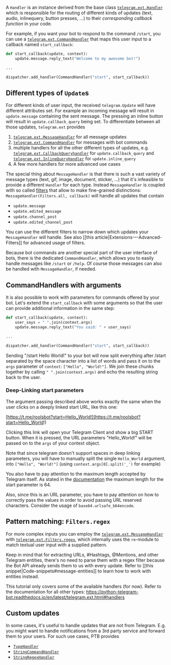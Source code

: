 A `Handler` is an instance derived from the base class [`telegram.ext.Handler`](https://python-telegram-bot.readthedocs.io/en/latest/telegram.ext.handler.html#telegram.ext.Handler) which is responsible for the routing of different kinds of updates (text, audio, inlinequery, button presses, ...) to their _corresponding callback function_ in your code.

For example, if you want your bot to respond to the command `/start`, you can use a [`telegram.ext.CommandHandler`](https://python-telegram-bot.readthedocs.io/en/latest/telegram.ext.commandhandler.html) that maps this user input to a callback named `start_callback`:
```python
def start_callback(update, context):
    update.message.reply_text("Welcome to my awesome bot!")

...

dispatcher.add_handler(CommandHandler("start", start_callback))
```

## Different types of `Update`s

For different kinds of user input, the received `telegram.Update` will have different attributes set. For example an incoming message will result in `update.message` containing the sent message. The pressing an inline button will result in `update.callback_query` being set. To differentiate between all those updates, `telegram.ext` provides

1) [`telegram.ext.MessageHandler`](https://python-telegram-bot.readthedocs.io/en/stable/telegram.ext.messagehandler.html) for all message updates
2) [`telegram.ext.CommandHandler`](https://python-telegram-bot.readthedocs.io/en/stable/telegram.ext.commandhandler.html) for messages with bot commands
3) multiple handlers for all the other different types of updates, e.g. [`telegram.ext.CallbackQueryhandler`](https://python-telegram-bot.readthedocs.io/en/stable/telegram.ext.callbackqueryhandler.html) for `update.callback_query` and [`telegram.ext.InlineQueryHandler`](https://python-telegram-bot.readthedocs.io/en/stable/telegram.ext.inlinequeryhandler.html) for `update.inline_query`
4) A few more handlers for more advanced use cases

The special thing about `MessageHandler` is that there is such a vast variety of message types (text, gif, image, document, sticker, …) that it's infeasible to provide a different `Handler` for each type. Instead `MessageHandler` is coupled with so called [filters](https://python-telegram-bot.readthedocs.io/en/stable/telegram.ext.filters.html) that allow to make fine-grained distinctions: `MessageHandler(Filters.all, callback)` will handle all updates that contain

* `update.message`
* `update.edited_message`
* `update.channel_post`
* `update.edited_channel_post`

You can use the different filters to narrow down which updates your `MessageHandler` will handle. See also [[this article|Extensions-–-Advanced-Filters]] for advanced usage of filters.

Because bot commands are another special part of the user interface of bots, there is the dedicated `CommandHandler`, which allows you to easily handle messages like `/start` or `/help`. Of course those messages can also be handled with `MessageHandler`, if needed.

## CommandHandlers with arguments

It is also possible to work with parameters for commands offered by your bot. Let's extend the `start_callback` with some arguments so that the user can provide additional information in the same step:

```python
def start_callback(update, context):
    user_says = " ".join(context.args)
    update.message.reply_text("You said: " + user_says)

...

dispatcher.add_handler(CommandHandler("start", start_callback))
```

Sending "/start Hello World!" to your bot will now split everything after /start separated by the space character into a list of words and pass it on to the `args` parameter of `context`: `["Hello", "World!"]`. We join these chunks together by calling `" ".join(context.args)` and echo the resulting string back to the user.

### Deep-Linking start parameters
The argument passing described above works exactly the same when the user clicks on a deeply linked start URL, like this one:

[https://t.me/roolsbot?start=Hello_World!](https://t.me/roolsbot?start=Hello_World!)

Clicking this link will open your Telegram Client and show a big START button. When it is pressed, the URL parameters "Hello_World!" will be passed on to the `args` of your context object.

Note that since telegram doesn't support spaces in deep linking parameters, you will have to manually split the single `Hello_World` argument, into `["Hello", "World!"]` (using `context.args[0].split('_')` for example)

You also have to pay attention to the maximum length accepted by Telegram itself. As stated in the [documentation](https://core.telegram.org/bots#deep-linking) the maximum length for the start parameter is 64.

Also, since this is an URL parameter, you have to pay attention on how to correctly pass the values in order to avoid passing URL reserved characters. Consider the usage of `base64.urlsafe_b64encode`.

## Pattern matching: `Filters.regex`

For more complex inputs you can employ the [`telegram.ext.MessageHandler`](https://python-telegram-bot.readthedocs.io/en/stable/telegram.ext.messagehandler.html) with [`telegram.ext.Filters.regex`](https://python-telegram-bot.readthedocs.io/en/stable/telegram.ext.filters.html#telegram.ext.filters.Filters.regex), which internally uses the `re`-module to match textual user input with a supplied pattern.

Keep in mind that for extracting URLs, #Hashtags, @Mentions, and other Telegram entities, there's no need to parse them with a regex filter because the Bot API already sends them to us with every update. Refer to [[this snippet|Code-snippets#message-entities]] to learn how to work with entities instead.

This tutorial only covers some of the available handlers (for now). Refer to the documentation for all other types: https://python-telegram-bot.readthedocs.io/en/latest/telegram.ext.html#handlers

## Custom updates

In some cases, it's useful to handle updates that are not from Telegram. E.g. you might want to handle notifications from a 3rd party service and forward them to your users. For such use cases, PTB provides

* [`TypeHandler`](https://python-telegram-bot.readthedocs.io/en/stable/telegram.ext.typehandler.html)
* [`StringCommandHandler`](https://python-telegram-bot.readthedocs.io/en/stable/telegram.ext.stringcommandhandler.html)
* [`StringRegexHandler`](https://python-telegram-bot.readthedocs.io/en/stable/telegram.ext.stringregexhandler.html)
